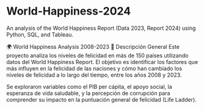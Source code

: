 # World-Happiness-2024
An analysis of the World Happiness Report (Data 2023, Report 2024) using Python, SQL, and Tableau.

🌍 World Happiness Analysis 2008-2023
📄 Descripción General
Este proyecto analiza los niveles de felicidad en más de 150 países utilizando datos del World Happiness Report. El objetivo es identificar los factores que más influyen en la felicidad de las naciones y cómo han cambiado los niveles de felicidad a lo largo del tiempo, entre los años 2008 y 2023.

Se exploraron variables como el PIB per cápita, el apoyo social, la esperanza de vida saludable, y la percepción de corrupción para comprender su impacto en la puntuación general de felicidad (Life Ladder).
